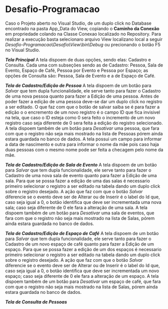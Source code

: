 # Desafio-Programacao

Caso o Projeto aberto no Visual Studio, de um duplo click no Database encontrado na pasta App_Data do View, copiando o **Caminho da Conexão**
em propriedade colando na Classe Conexao localizado no Repository.
Para realizar a execução basta selecionaro arquivo View localizano local a seguir *Desafio-Programacao\Desafio\View\bin\Debug* ou precionando 
o botão F5 no Visual Studio.

***Tela Principal***
     A tela dispoem de duas opções, sendo elas: Cadastro e Consulta. Cada uma com subseções sendo as de Cadastro: Pessoa, Sala de Evento, Espaço
de Café, Pessoa por Evento e Pessoa por Espaço; as opções de Consulta são: Pessoa, Sala de Evento e a de Espaço de Café.

***Tela de Cadastro/Edição de Pessoa***
     A tela dispoem de um botão para *Salvar* que tem dupla funcionalidade, ele serve tanto para fazer o Cadastro de uma nova pessoa quanto para fazer a 
Edição de uma pessoa. Antes de poder fazer a edição de uma pessoa deve-se dar um duplo click no registro a ser editado. O que faz com que o botão de 
salvar saiba se é para fazer a edição o o encremento de um novo registro é o campo ID que fica invisivel na tela, que caso o ID esteja como 0 sera feito 
o incremento de um novo registro caso seja diferente de 0 sera feita a edição do registro selecionado. A tela dispoem também de um botão para *Desativar* 
uma pessoa, que fara com que o registro não seja mais mostrado na lista de Pessoas pórem ainda estara guardada no banco de dados.
A tela possui um campo para informar a data de nascimento e outra para informar o nome da mãe pois caso haja duas pessoas com o mesmo nome pode ser feita
a checagem pelo nome da mãe.

***Tela de Cadastro/Edição de Sala de Evento***
     A tela dispoem de um botão para *Salvar* que tem dupla funcionalidade, ele serve tanto para fazer o Cadastro de uma nova sala de evento quanto para 
fazer a Edição de uma sala. Para que se possa fazer a edição de uma das salas é necessario primeiro selecionar o registro a ser editado na tabela dando 
um duplo click sobre o registro desejado. A ação que faz com que o botão *Salvar* diferencie se o evento deve ser de Alterar ou de Inserir é o label do 
Id que, caso seja igual a 0, o botão identifica que deve ser incrementada uma nova sala; caso seja diferente de 0 ele fara a alteração de uma sala.
A tela dispoem também de um botão para *Desativar* uma sala de eventos, que fara com que o registro não seja mais mostrado na lista de Salas, pórem ainda 
estara guardada no banco de dados.

***Tela de Cadastro/Edição de Espaço de Café***
     A tela dispoem de um botão para *Salvar* que tem dupla funcionalidade, ele serve tanto para fazer o Cadastro de um novo espaço de café quanto para 
fazer a Edição de um espaço. Para que se possa fazer a edição de um dos espaços é necessario primeiro selecionar o registro a ser editado na tabela dando 
um duplo click sobre o registro desejado. A ação que faz com que o botão *Salvar* diferencie se o evento deve ser de Alterar ou de Inserir é o label do 
Id que, caso seja igual a 0, o botão identifica que deve ser incrementada um novo espaço; caso seja diferente de 0 ele fara a alteração de um espaço.
A tela dispoem também de um botão para *Desativar* um espaço de café, que fara com que o registro não seja mais mostrado na lista de Salas, pórem ainda 
estara guardada no banco de dados.

***Tela de Consulta de Pessoas***
     
